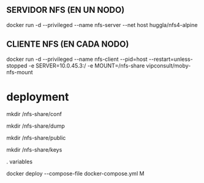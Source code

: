 SERVIDOR NFS (EN UN NODO)
-------------------------
docker run -d --privileged --name nfs-server --net host huggla/nfs4-alpine


CLIENTE NFS (EN CADA NODO)
--------------------------
docker run -d --privileged --name nfs-client --pid=host --restart=unless-stopped -e SERVER=10.0.45.3:/ -e MOUNT=/nfs-share vipconsult/moby-nfs-mount


deployment
==========
mkdir /nfs-share/conf

mkdir /nfs-share/dump

mkdir /nfs-share/public

mkdir /nfs-share/keys

. variables

docker deploy --compose-file docker-compose.yml M


